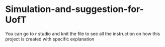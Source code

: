 # Simulation-and-suggestion-for-UofT

You can go to r studio and knit the file to see all the instruction on how this project is created with specific explanation
